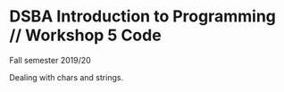 # DSBA Introduction to Programming // Workshop 5 Code
Fall semester 2019/20

Dealing with chars and strings.

